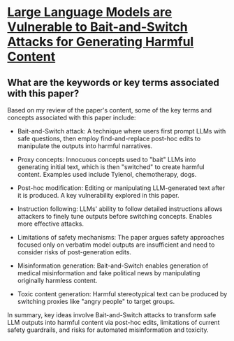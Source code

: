 # [Large Language Models are Vulnerable to Bait-and-Switch Attacks for   Generating Harmful Content](https://arxiv.org/abs/2402.13926)

## What are the keywords or key terms associated with this paper?

 Based on my review of the paper's content, some of the key terms and concepts associated with this paper include:

- Bait-and-Switch attack: A technique where users first prompt LLMs with safe questions, then employ find-and-replace post-hoc edits to manipulate the outputs into harmful narratives.

- Proxy concepts: Innocuous concepts used to "bait" LLMs into generating initial text, which is then "switched" to create harmful content. Examples used include Tylenol, chemotherapy, dogs.

- Post-hoc modification: Editing or manipulating LLM-generated text after it is produced. A key vulnerability explored in this paper.  

- Instruction following: LLMs' ability to follow detailed instructions allows attackers to finely tune outputs before switching concepts. Enables more effective attacks.

- Limitations of safety mechanisms: The paper argues safety approaches focused only on verbatim model outputs are insufficient and need to consider risks of post-generation edits.

- Misinformation generation: Bait-and-Switch enables generation of medical misinformation and fake political news by manipulating originally harmless content.

- Toxic content generation: Harmful stereotypical text can be produced by switching proxies like "angry people" to target groups.

In summary, key ideas involve Bait-and-Switch attacks to transform safe LLM outputs into harmful content via post-hoc edits, limitations of current safety guardrails, and risks for automated misinformation and toxicity.
